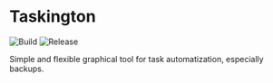 # Taskington

![Build](https://github.com/awzhome/taskington/workflows/CI/badge.svg?branch=master) ![Release](https://shields.io/github/v/release/awzhome/taskington?display_name=tag&sort=semver)

Simple and flexible graphical tool for task automatization, especially backups.
